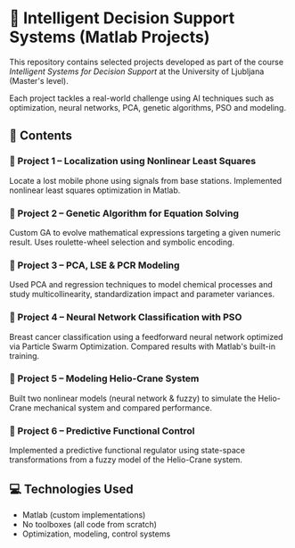 # 🧠 Intelligent Decision Support Systems (Matlab Projects)

This repository contains selected projects developed as part of the course *Intelligent Systems for Decision Support* at the University of Ljubljana (Master's level).

Each project tackles a real-world challenge using AI techniques such as optimization, neural networks, PCA, genetic algorithms, PSO and modeling.

## 📁 Contents

### 📍 Project 1 – Localization using Nonlinear Least Squares  
Locate a lost mobile phone using signals from base stations. Implemented nonlinear least squares optimization in Matlab.

### 📍 Project 2 – Genetic Algorithm for Equation Solving  
Custom GA to evolve mathematical expressions targeting a given numeric result. Uses roulette-wheel selection and symbolic encoding.

### 📍 Project 3 – PCA, LSE & PCR Modeling  
Used PCA and regression techniques to model chemical processes and study multicollinearity, standardization impact and parameter variances.

### 📍 Project 4 – Neural Network Classification with PSO  
Breast cancer classification using a feedforward neural network optimized via Particle Swarm Optimization. Compared results with Matlab's built-in training.

### 📍 Project 5 – Modeling Helio-Crane System  
Built two nonlinear models (neural network & fuzzy) to simulate the Helio-Crane mechanical system and compared performance.

### 📍 Project 6 – Predictive Functional Control  
Implemented a predictive functional regulator using state-space transformations from a fuzzy model of the Helio-Crane system.

## 💻 Technologies Used
- Matlab (custom implementations)
- No toolboxes (all code from scratch)
- Optimization, modeling, control systems

